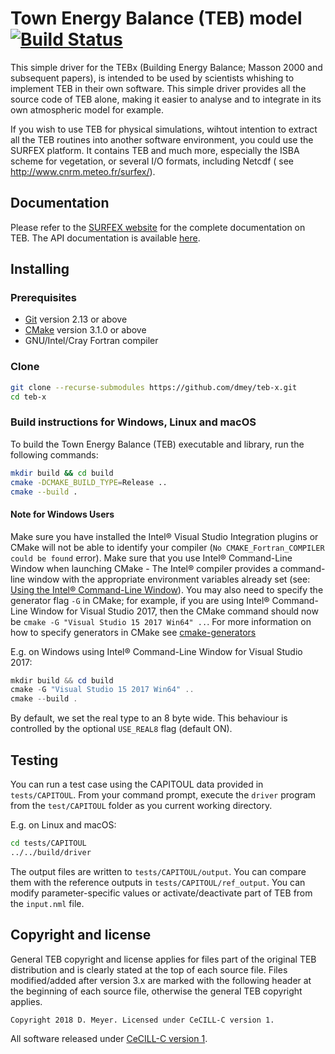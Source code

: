 # Town Energy Balance (TEB) model [![Build Status](https://travis-ci.com/dmey/teb-model.svg?token=3tqUbxqJuLtozjxqDymC&branch=master)](https://travis-ci.com/dmey/teb-model)

This simple driver for the TEBx (Building Energy Balance; Masson 2000 and subsequent papers), is intended to be used by scientists whishing to implement TEB in their own software. This simple driver provides all the source code of TEB alone, making it easier to analyse and to integrate in its own atmospheric model for example.

If you wish to use TEB for physical simulations, wihtout intention to extract all the TEB routines into another software environment, you could use the SURFEX platform. It contains TEB and much more, especially the ISBA scheme for vegetation, or several I/O formats, including Netcdf ( see http://www.cnrm.meteo.fr/surfex/).


## Documentation

Please refer to the [SURFEX website](http://www.umr-cnrm.fr/surfex/IMG/pdf/surfex_scidoc_v8.1.pdf) for the complete documentation on TEB. The API documentation is available [here](https://dmey.github.io/teb-model).

## Installing


### Prerequisites

- [Git](https://git-scm.com/) version 2.13 or above
- [CMake](https://cmake.org/) version 3.1.0 or above
- GNU/Intel/Cray Fortran compiler


### Clone

```bash
git clone --recurse-submodules https://github.com/dmey/teb-x.git
cd teb-x
```


### Build instructions for Windows, Linux and macOS

To build the Town Energy Balance (TEB) executable and library, run the following commands:

```bash
mkdir build && cd build
cmake -DCMAKE_BUILD_TYPE=Release ..
cmake --build .
```


#### Note for Windows Users

Make sure you have installed the Intel® Visual Studio Integration plugins or CMake will not be able to identify your compiler (`No CMAKE_Fortran_COMPILER could be found` error).
Make sure that you use Intel® Command-Line Window when launching CMake - The Intel® compiler provides a command-line window with the appropriate environment variables already set (see: [Using the Intel® Command-Line Window](https://software.intel.com/en-us/node/522358)).
You may also need to specify the generator flag `-G` in CMake; for example, if you are using Intel® Command-Line Window for Visual Studio 2017, then the CMake command should now be `cmake -G "Visual Studio 15 2017 Win64" ..`. For more information on how to specify generators in CMake see [cmake-generators](https://cmake.org/cmake/help/latest/manual/cmake-generators.7.html#visual-studio-generators)

E.g. on Windows using Intel® Command-Line Window for Visual Studio 2017:

```powershell
mkdir build && cd build
cmake -G "Visual Studio 15 2017 Win64" ..
cmake --build .
```

By default, we set the real type to an 8 byte wide. This behaviour is controlled by the optional `USE_REAL8` flag (default ON).

## Testing

You can run a test case using the CAPITOUL data provided in `tests/CAPITOUL`. From your command prompt, execute the `driver` program from the `test/CAPITOUL` folder as you current working directory.

E.g. on Linux and macOS:

``` bash
cd tests/CAPITOUL
../../build/driver
```

The output files are written to `tests/CAPITOUL/output`. You can compare them with the reference outputs in `tests/CAPITOUL/ref_output`. You can modify parameter-specific values or activate/deactivate part of TEB from the `input.nml` file.


## Copyright and license

General TEB copyright and license applies for files part of the original TEB distribution and is clearly stated at the top of each source file. Files modified/added after version 3.x are marked with the following header at the beginning of each source file, otherwise the general TEB copyright applies.

```
Copyright 2018 D. Meyer. Licensed under CeCILL-C version 1.
```

All software released under [CeCILL-C version 1](Licence_CeCILL-C_V1-en.txt).